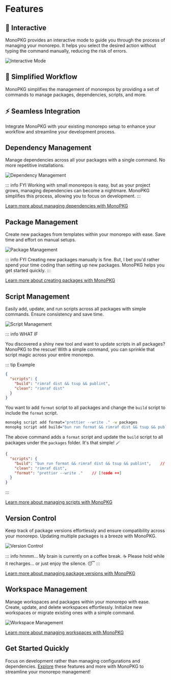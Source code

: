 # Features

## 🤖 Interactive

MonoPKG provides an interactive mode to guide you through the process of managing your monorepo. It helps you select the
desired action without typing the command manually, reducing the risk of errors.

![Interactive Mode](/interactive.jpg)

## 🥷 Simplified Workflow

MonoPKG simplifies the management of monorepos by providing a set of commands to manage packages, dependencies, scripts,
and more.

## ⚡ Seamless Integration

Integrate MonoPKG with your existing monorepo setup to enhance your workflow and streamline your development process.

## Dependency Management

Manage dependencies across all your packages with a single command. No more repetitive installations.

![Dependency Management](/dependency.jpg)

::: info FYI
Working with small monorepos is easy, but as your project grows, managing dependencies can become a nightmare. MonoPKG
simplifies this process, allowing you to focus on development.
:::

[Learn more about managing dependencies with MonoPKG](../guides/add.md)

## Package Management

Create new packages from templates within your monorepo with ease. Save time and effort on manual setups.

![Package Management](/package.jpg)

::: info FYI
Creating new packages manually is fine. But, I bet you'd rather spend your time coding than setting up new packages.
MonoPKG helps you get started quickly.
:::

[Learn more about creating packages with MonoPKG](../guides/create.md)

## Script Management

Easily add, update, and run scripts across all packages with simple commands. Ensure consistency and save time.

![Script Management](/overview.jpg)

::: info WHAT IF

You discovered a shiny new tool and want to update scripts in all packages? MonoPKG to the rescue! With a simple
command, you can sprinkle that script magic across your entire monorepo.

::: tip Example

```json
{
  "scripts": {
    "build": "rimraf dist && tsup && publint",
    "clean": "rimraf dist"
  }
}
```

You want to add `format` script to all packages and change the `build` script to include the `format` script.

```sh
monopkg script add format="prettier --write ." -w packages
monopkg script add build="bun run format && rimraf dist && tsup && publint" -w packages
```

The above command adds a `format` script and update the `build` script to all packages under the `packages` folder. It's
that simple! 🪄

```json
{
  "scripts": {
    "build": "bun run format && rimraf dist && tsup && publint",    // [!code ++]
    "clean": "rimraf dist",
    "format": "prettier --write ."    // [!code ++]
  }
}
```

:::

[Learn more about managing scripts with MonoPKG](../guides/add-script.md)

## Version Control

Keep track of package versions effortlessly and ensure compatibility across your monorepo. Updating multiple packages is a breeze with MonoPKG.

![Version Control](/version.jpg)

::: info hmmm...
My brain is currently on a coffee break. ☕️ Please hold while it recharges... or just enjoy the silence. 😴
:::

[Learn more about managing package versions with MonoPKG](../guides/version.md)

## Workspace Management

Manage workspaces and packages within your monorepo with ease. Create, update, and delete workspaces effortlessly. Initialize new workspaces or migrate existing ones with a simple command.

![Workspace Management](/workspace.jpg)

[Learn more about managing workspaces with MonoPKG](../guides/add-space.md)

## Get Started Quickly

Focus on development rather than managing configurations and dependencies. [Explore](/guides/getting-started) these features and more with MonoPKG to streamline your monorepo management!

